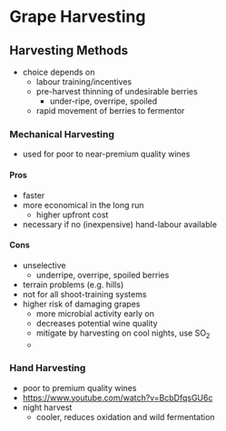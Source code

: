 # Grape Harvesting
## Harvesting Methods
- choice depends on
	- labour training/incentives
	- pre-harvest thinning of undesirable berries
		- under-ripe, overripe, spoiled
	- rapid movement of berries to fermentor
### Mechanical Harvesting
- used for poor to near-premium quality wines
#### Pros
- faster
- more economical in the long run
	- higher upfront cost
- necessary if no (inexpensive) hand-labour available
#### Cons
- unselective
	- underripe, overripe, spoiled berries
- terrain problems (e.g. hills)
- not for all shoot-training systems
- higher risk of damaging grapes
	- more microbial activity early on
	- decreases potential wine quality
	- mitigate by harvesting on cool nights, use SO$_2$
	- 
### Hand Harvesting
- poor to premium quality wines
- https://www.youtube.com/watch?v=BcbDfqsGU6c
- night harvest
	- cooler, reduces oxidation and wild fermentation